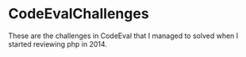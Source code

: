 # CodeEvalChallenges
These are the challenges in CodeEval that I managed to solved when I started reviewing php in 2014. 

